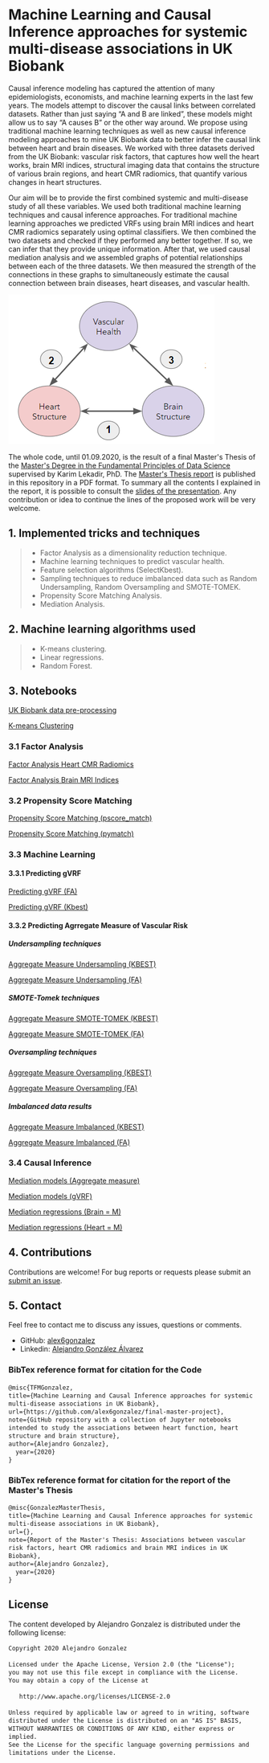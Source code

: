 # Machine Learning and Causal Inference approaches for systemic multi-disease associations in UK Biobank

Causal inference modeling has captured the attention of many epidemiologists, economists, and machine learning experts in the last few years. The models attempt to discover the causal links between correlated datasets. Rather than just saying “A and B are linked”, these models might allow us to say “A causes B” or the other way around. We propose using traditional machine learning techniques as well as new causal inference modeling approaches to mine UK Biobank data to better infer the causal link between heart and brain diseases. We worked with three datasets derived from the UK Biobank: vascular risk factors, that captures how well the heart works, brain MRI indices, structural imaging data that contains the structure of various brain regions, and heart CMR radiomics, that quantify various changes in heart structures.

Our aim will be to provide the first combined systemic and multi-disease study of all these variables. We used both traditional machine learning techniques and causal inference approaches. For traditional machine learning approaches we predicted VRFs using brain MRI indices and heart CMR radiomics separately using optimal classifiers. We then combined the two datasets and checked if they performed any better together. If so, we can infer that they provide unique information. After that, we used causal mediation analysis and we assembled graphs of potential relationships between each of the three datasets. We then measured the strength of the connections in these graphs to simultaneously estimate the causal connection between brain diseases, heart diseases, and vascular health.

![Causal connection between brain diseases, heart diseases, and vascular health](https://github.com/alex6gonzalez/final-master-project/blob/master/Figures/final%20graph.png?raw=true)

The whole code, until 01.09.2020, is the result of a final Master's Thesis of the [Master's Degree in the Fundamental Principles of Data Science](http://www.ub.edu/datascience/master/) supervised by Karim Lekadir, PhD. The [Master's Thesis report](https://github.com/alex6gonzalez/final-master-project/blob/master/TFM_Report.pdf) is published in this repository in a PDF format. To summary all the contents I explained in the report, it is possible to consult the [slides of the presentation](https://github.com/alex6gonzalez/final-master-project/blob/master/TFM_Slides.pdf). Any contribution or idea to continue the lines of the proposed work will be very welcome.

## 1. Implemented tricks and techniques
> - Factor Analysis as a dimensionality reduction technique.
> - Machine learning techniques to predict vascular health.
> - Feature selection algorithms (SelectKbest).
> - Sampling techniques to reduce imbalanced data such as Random Undersampling, Random Oversampling and SMOTE-TOMEK.
> - Propensity Score Matching Analysis.
> - Mediation Analysis.

## 2. Machine learning algorithms used
> - K-means clustering.
> - Linear regressions.
> - Random Forest.

## 3. Notebooks
[UK Biobank data pre-processing](https://github.com/alex6gonzalez/final-master-project/blob/master/UK%20Biobank%20data%20pre-processing.ipynb)

[K-means Clustering](https://github.com/alex6gonzalez/final-master-project/blob/master/K-means%20Clustering.ipynb)

### 3.1 Factor Analysis
[Factor Analysis Heart CMR Radiomics](https://github.com/alex6gonzalez/final-master-project/blob/master/Factor%20Analysis%20Heart%20CMR%20Radiomics.ipynb)

[Factor Analysis Brain MRI Indices](https://github.com/alex6gonzalez/final-master-project/blob/master/Factor%20Analysis%20Brain%20MRI%20Indices.ipynb)

### 3.2 Propensity Score Matching
[Propensity Score Matching (pscore_match)](https://github.com/alex6gonzalez/final-master-project/blob/master/Propensity%20Score%20Matching%20(pscore_match).ipynb)

[Propensity Score Matching (pymatch)](https://github.com/alex6gonzalez/final-master-project/blob/master/Propensity%20Score%20Matching%20(pymatch).ipynb)

### 3.3 Machine Learning
#### 3.3.1 Predicting gVRF
[Predicting gVRF (FA)](https://github.com/alex6gonzalez/final-master-project/blob/master/Machine%20Learning/Predicting%20gVRF%20(FA).ipynb)

[Predicting gVRF (Kbest)](https://github.com/alex6gonzalez/final-master-project/blob/master/Machine%20Learning/Predicting%20gVRF%20(Kbest).ipynb)

#### 3.3.2 Predicting Agrregate Measure of Vascular Risk
##### Undersampling techniques
[Aggregate Measure Undersampling (KBEST)](https://github.com/alex6gonzalez/final-master-project/blob/master/Machine%20Learning/Aggregate%20Measure%20Undersampling%20(KBEST).ipynb)

[Aggregate Measure Undersampling (FA)](https://github.com/alex6gonzalez/final-master-project/blob/master/Machine%20Learning/Aggregate%20Measure%20Undersampling%20(FA).ipynb)

##### SMOTE-Tomek techniques
[Aggregate Measure SMOTE-TOMEK (KBEST)](https://github.com/alex6gonzalez/final-master-project/blob/master/Machine%20Learning/Aggregate%20Measure%20SMOTE-TOMEK%20(KBEST).ipynb)

[Aggregate Measure SMOTE-TOMEK (FA)](https://github.com/alex6gonzalez/final-master-project/blob/master/Machine%20Learning/Aggregate%20Measure%20SMOTE-TOMEK%20(FA).ipynb)

##### Oversampling techniques
[Aggregate Measure Oversampling (KBEST)](https://github.com/alex6gonzalez/final-master-project/blob/master/Machine%20Learning/Aggregate%20Measure%20Oversampling%20(KBEST).ipynb)

[Aggregate Measure Oversampling (FA)](https://github.com/alex6gonzalez/final-master-project/blob/master/Machine%20Learning/Aggregate%20Measure%20Oversampling%20(FA).ipynb)

##### Imbalanced data results
[Aggregate Measure Imbalanced (KBEST)](https://github.com/alex6gonzalez/final-master-project/blob/master/Machine%20Learning/Aggregate%20Measure%20Imbalanced%20(KBEST).ipynb)

[Aggregate Measure Imbalanced (FA)](https://github.com/alex6gonzalez/final-master-project/blob/master/Machine%20Learning/Aggregate%20Measure%20Imbalanced%20(FA).ipynb)

### 3.4 Causal Inference
[Mediation models (Aggregate measure)](https://github.com/alex6gonzalez/final-master-project/blob/master/Causal%20Inference/Mediation%20models%20(Aggregate%20measure)%20(1).ipynb)

[Mediation models (gVRF)](https://github.com/alex6gonzalez/final-master-project/blob/master/Causal%20Inference/Mediation%20models%20(gVRF)%20(1).ipynb)

[Mediation regressions (Brain = M)](https://github.com/alex6gonzalez/final-master-project/blob/master/Causal%20Inference/Mediation%20regressions%20(Brain%20%3D%20M).ipynb)

[Mediation regressions (Heart = M)](https://github.com/alex6gonzalez/final-master-project/blob/master/Causal%20Inference/Mediation%20regressions%20(Heart%20%3D%20M).ipynb)

## 4. Contributions
Contributions are welcome! For bug reports or requests please submit an [submit an issue](https://github.com/alex6gonzalez/final-master-project/issues).

## 5. Contact
Feel free to contact me to discuss any issues, questions or comments.
* GitHub: [alex6gonzalez](https://github.com/alex6gonzalez)
* Linkedin: [Alejandro González Álvarez](https://www.linkedin.com/in/alejandro-gonzalez-alvarez/)

### BibTex reference format for citation for the Code
```
@misc{TFMGonzalez,
title={Machine Learning and Causal Inference approaches for systemic multi-disease associations in UK Biobank},
url={https://github.com/alex6gonzalez/final-master-project},
note={GitHub repository with a collection of Jupyter notebooks intended to study the associations between heart function, heart structure and brain structure},
author={Alejandro Gonzalez},
  year={2020}
}
```
### BibTex reference format for citation for the report of the Master's Thesis

```
@misc{GonzalezMasterThesis,
title={Machine Learning and Causal Inference approaches for systemic multi-disease associations in UK Biobank},
url={},
note={Report of the Master's Thesis: Associations between vascular risk factors, heart CMR radiomics and brain MRI indices in UK Biobank},
author={Alejandro Gonzalez},
  year={2020}
}
```

## License

The content developed by Alejandro Gonzalez is distributed under the following license:

    Copyright 2020 Alejandro Gonzalez

    Licensed under the Apache License, Version 2.0 (the "License");
    you may not use this file except in compliance with the License.
    You may obtain a copy of the License at

       http://www.apache.org/licenses/LICENSE-2.0

    Unless required by applicable law or agreed to in writing, software
    distributed under the License is distributed on an "AS IS" BASIS,
    WITHOUT WARRANTIES OR CONDITIONS OF ANY KIND, either express or implied.
    See the License for the specific language governing permissions and
    limitations under the License.
